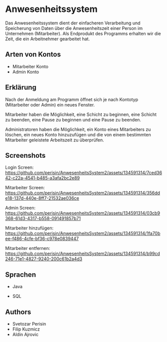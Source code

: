 
# Anwesenheitssystem

Das Anwesenheitssystem dient der einfacheren Verarbeitung und Speicherung von Daten über die Anwesenheitszeit einer Person im Unternehmen (Mitarbeiter). Als Endprodukt des Programms erhalten wir die Zeit, die ein Arbeitnehmer gearbeitet hat.









## Arten von Kontos

- Mitarbeiter Konto 
- Admin Konto 


## Erklärung

Nach der Anmeldung am Programm öffnet sich je nach Kontotyp (Mitarbeiter oder Admin) ein neues Fenster. 

Mitarbeiter haben die Möglichkeit, eine Schicht zu beginnen, eine Schicht zu beenden, eine Pause zu beginnen und eine Pause zu beenden.

Administratoren haben die Möglichkeit, ein Konto eines Mitarbeiters zu löschen, ein neues Konto hinzuzufügen und die von einem bestimmten Mitarbeiter geleistete Arbeitszeit zu überprüfen.


## Screenshots

Login Screen:
https://github.com/perisin/AnwesenheitsSystem2/assets/134591314/7ced3642-c22a-4541-b485-a3afa2bc2e89

Mitarbeiter Screen:
https://github.com/perisin/AnwesenheitsSystem2/assets/134591314/356dde18-137d-440e-8ff7-21532ae036ce

Admin Screen:
https://github.com/perisin/AnwesenheitsSystem2/assets/134591314/03cb9368-61d3-4317-b558-091491857b71

Mitarbeiter hinzufügen:
https://github.com/perisin/AnwesenheitsSystem2/assets/134591314/1fa70bee-f486-4cfe-bf36-c978e0839447

Mitarbeiter entfernen:
https://github.com/perisin/AnwesenheitsSystem2/assets/134591314/b99cd246-71e1-4827-9240-200c61b2a4d3






## Sprachen

- Java

- SQL




## Authors

- Svetozar Perisin
- Filip Kuzmicz
- Aldin Ajrovic

